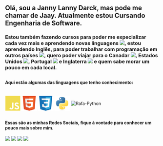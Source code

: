 ## Olá,  sou a Janny Lanny Darck, mas pode me chamar de Jaay. Atualmente estou Cursando Engenharia de Software. ##

### Estou também fazendo cursos para poder me expecializar cada vez mais e aprendendo novas linguagens <img src="https://cdn-icons-png.flaticon.com/512/2721/2721614.png" width= 30px>, estou aprendendo Inglês, para poder trabalhar com programação em outros países <img src="https://cdn-icons-png.flaticon.com/512/4830/4830735.png" width= 30px>, quero poder viajar para o Canadar <img src="https://cdn-icons-png.flaticon.com/512/4781/4781890.png" width= 30px>, Estados Unidos <img src="https://cdn-icons-png.flaticon.com/512/3127/3127518.png" width= 30px>, Portugal <img src="https://cdn-icons-png.flaticon.com/512/1880/1880604.png" width= 30px> e Inglaterra <img src="https://cdn-icons-png.flaticon.com/512/10637/10637100.png" width= 30px> e quem sabe morar um pouco em cada local.

##
#### Aqui estão algumas das linguagens que tenho conhecimento:

<div style="display: inline_block"><br>
  <img align="center" alt="Rafa-Js" height="50" src="https://raw.githubusercontent.com/devicons/devicon/master/icons/javascript/javascript-plain.svg">
  <img align="center" alt="Rafa-HTML" height="50" src="https://raw.githubusercontent.com/devicons/devicon/master/icons/html5/html5-original.svg">
  <img align="center" alt="Rafa-CSS" height="50" src="https://raw.githubusercontent.com/devicons/devicon/master/icons/css3/css3-original.svg">
  <img align="center" alt="Rafa-Python" height="50" src="https://raw.githubusercontent.com/devicons/devicon/master/icons/python/python-original.svg">
  <img align="center" alt="Rafa-Python" height="50" src="https://logos-world.net/wp-content/uploads/2021/08/Amazon-Web-Services-AWS-Logo.png">
  
</div>

##
 
<div> 

#### Essas são as minhas Redes Sociais, fique à vontade para conhecer um pouco mais sobre mim.
  <a href="https://www.instagram.com/jaanny_lanny/"><img src="https://cdn-icons-png.flaticon.com/512/4138/4138164.png" width="50px"></a>
  <a href="https://www.linkedin.com/in/janny-lanny-d-a6457212a/"><img src="https://cdn-icons-png.flaticon.com/512/4138/4138173.png" width="50px"></a>
  <a href="https://www.tiktok.com/@alljaay"><img src="https://cdn-icons-png.flaticon.com/512/4138/4138198.png" width="50px"></a>
  <a href="https://open.spotify.com/user/12183289742"><img src="https://cdn-icons-png.flaticon.com/512/4138/4138180.png" width="50px"></a>

  
  
</div>

